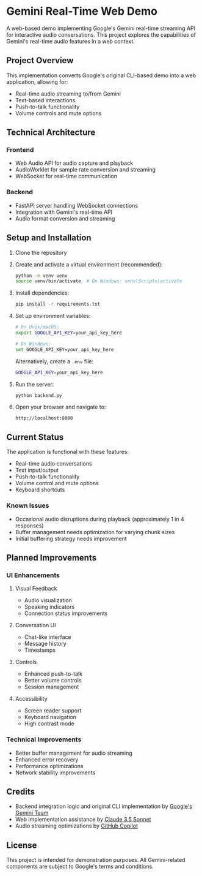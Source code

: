 # Gemini Real-Time Web Demo

A web-based demo implementing Google's Gemini real-time streaming API for interactive audio conversations. This project explores the capabilities of Gemini's real-time audio features in a web context.

## Project Overview

This implementation converts Google's original CLI-based demo into a web application, allowing for:
- Real-time audio streaming to/from Gemini
- Text-based interactions
- Push-to-talk functionality
- Volume controls and mute options

## Technical Architecture

### Frontend
- Web Audio API for audio capture and playback
- AudioWorklet for sample rate conversion and streaming
- WebSocket for real-time communication

### Backend
- FastAPI server handling WebSocket connections
- Integration with Gemini's real-time API
- Audio format conversion and streaming

## Setup and Installation

1. Clone the repository
2. Create and activate a virtual environment (recommended):
   ```bash
   python -m venv venv
   source venv/bin/activate  # On Windows: venv\Scripts\activate
   ```

3. Install dependencies:
   ```bash
   pip install -r requirements.txt
   ```

4. Set up environment variables:
   ```bash
   # On Unix/macOS:
   export GOOGLE_API_KEY=your_api_key_here

   # On Windows:
   set GOOGLE_API_KEY=your_api_key_here
   ```
   
   Alternatively, create a `.env` file:
   ```bash
   GOOGLE_API_KEY=your_api_key_here
   ```

5. Run the server:
   ```bash
   python backend.py
   ```

6. Open your browser and navigate to:
   ```
   http://localhost:8000
   ```

## Current Status

The application is functional with these features:
- Real-time audio conversations
- Text input/output
- Push-to-talk functionality
- Volume control and mute options
- Keyboard shortcuts

### Known Issues
- Occasional audio disruptions during playback (approximately 1 in 4 responses)
- Buffer management needs optimization for varying chunk sizes
- Initial buffering strategy needs improvement

## Planned Improvements

### UI Enhancements
1. Visual Feedback
   - Audio visualization
   - Speaking indicators
   - Connection status improvements

2. Conversation UI
   - Chat-like interface
   - Message history
   - Timestamps

3. Controls
   - Enhanced push-to-talk
   - Better volume controls
   - Session management

4. Accessibility
   - Screen reader support
   - Keyboard navigation
   - High contrast mode

### Technical Improvements
- Better buffer management for audio streaming
- Enhanced error recovery
- Performance optimizations
- Network stability improvements

## Credits

- Backend integration logic and original CLI implementation by [Google's Gemini Team](https://github.com/google/generative-ai-python)
- Web implementation assistance by [Claude 3.5 Sonnet](https://www.anthropic.com/claude)
- Audio streaming optimizations by [GitHub Copilot](https://github.com/features/copilot)

## License

This project is intended for demonstration purposes. All Gemini-related components are subject to Google's terms and conditions.
